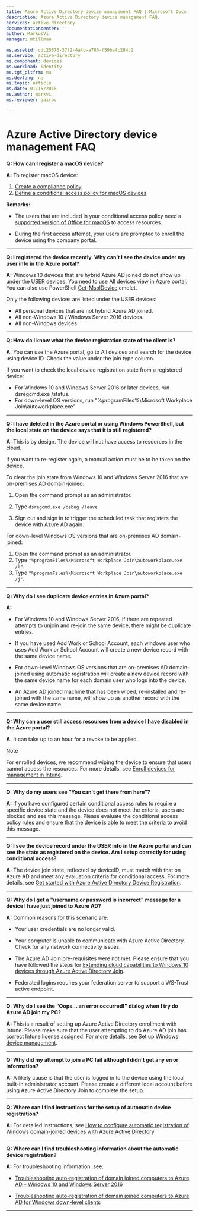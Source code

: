 ```yaml
---
title: Azure Active Directory device management FAQ | Microsoft Docs
description: Azure Active Directory device management FAQ.
services: active-directory
documentationcenter: ''
author: MarkusVi
manager: mtillman

ms.assetid: cdc25576-37f2-4afb-a786-f59ba4c284c2
ms.service: active-directory
ms.component: devices
ms.workload: identity
ms.tgt_pltfrm: na
ms.devlang: na
ms.topic: article
ms.date: 01/15/2018
ms.author: markvi
ms.reviewer: jairoc

---
```

# Azure Active Directory device management FAQ



**Q: How can I register a macOS device?**

**A:** To register macOS device:

1.	[Create a compliance policy](https://docs.microsoft.com/intune/compliance-policy-create-mac-os)
2.	[Define a conditional access policy for macOS devices](active-directory-conditional-access-azure-portal.md) 

**Remarks:**

- The users that are included in your conditional access policy need a [supported version of Office for macOS](active-directory-conditional-access-technical-reference.md#client-apps-condition) to access resources. 

- During the first access attempt, your users are prompted to enroll the device using the company portal.

---

**Q: I registered the device recently. Why can’t I see the device under my user info in the Azure portal?**

**A:** Windows 10 devices that are hybrid Azure AD joined do not show up under the USER devices.
You need to use All devices view in Azure portal. You can also use PowerShell [Get-MsolDevice](/powershell/module/msonline/get-msoldevice?view=azureadps-1.0) cmdlet.

Only the following devices are listed under the USER devices:

- All personal devices that are not hybrid Azure AD joined. 
- All non-Windows 10 / Windows Server 2016 devices.
- All non-Windows devices 

--- 

**Q: How do I know what the device registration state of the client is?**

**A:** You can use the Azure portal, go to All devices and search for the device using device ID. Check the value under the join type column.

If you want to check the local device registration state from a registered device:

- For Windows 10 and Windows Server 2016 or later devices, run dsregcmd.exe /status.
- For down-level OS versions, run "%programFiles%\Microsoft Workplace Join\autoworkplace.exe"

---

**Q: I have deleted in the Azure portal or using Windows PowerShell, but the local state on the device says that it is still registered?**

**A:** This is by design. The device will not have access to resources in the cloud. 

If you want to re-register again, a manual action must be to be taken on the device. 

To clear the join state from Windows 10 and Windows Server 2016 that are on-premises AD domain-joined:

1.	Open the command prompt as an administrator.

2.	Type `dsregcmd.exe /debug /leave`

3.	Sign out and sign in to trigger the scheduled task that registers the device with Azure AD again. 

For down-level Windows OS versions that are on-premises AD domain-joined:

1.	Open the command prompt as an administrator.
2.	Type `"%programFiles%\Microsoft Workplace Join\autoworkplace.exe /l"`.
3.	Type `"%programFiles%\Microsoft Workplace Join\autoworkplace.exe /j"`.

---

**Q: Why do I see duplicate device entries in Azure portal?**

**A:**

-	For Windows 10 and Windows Server 2016, if there are repeated attempts to unjoin and re-join the same device, there might be duplicate entries. 

-	If you have used Add Work or School Account, each windows user who uses Add Work or School Account will create a new device record with the same device name.

-	For down-level Windows OS versions that are on-premises AD domain-joined using automatic registration will create a new device record with the same device name for each domain user who logs into the device. 

-	An Azure AD joined machine that has been wiped, re-installed and re-joined with the same name, will show up as another record with the same device name.

---

**Q: Why can a user still access resources from a device I have disabled in the Azure portal?**

**A:** It can take up to an hour for a revoke to be applied.

>[!Note] 
>For enrolled devices, we recommend wiping the device to ensure that users cannot access the resources. For more details, see [Enroll devices for management in Intune](https://docs.microsoft.com/intune/deploy-use/enroll-devices-in-microsoft-intune). 


---

**Q: Why do my users see “You can’t get there from here”?**

**A:** If you have configured certain conditional access rules to require a specific device state and the device does not meet the criteria, users are blocked and see this message. 
Please evaluate the conditional access policy rules and ensure that the device is able to meet the criteria to avoid this message.

---


**Q: I see the device record under the USER info in the Azure portal and can see the state as registered on the device. Am I setup correctly for using conditional access?**

**A:** The device join state, reflected by deviceID, must match with that on Azure AD and meet any evaluation criteria for conditional access. 
For more details, see [Get started with Azure Active Directory Device Registration](active-directory-device-registration.md).

---

**Q: Why do I get a "username or password is incorrect" message for a device I have just joined to Azure AD?**

**A:** Common reasons for this scenario are:

- Your user credentials are no longer valid.

- Your computer is unable to communicate with Azure Active Directory. Check for any network connectivity issues.

- The Azure AD Join pre-requisites were not met. Please ensure that you have followed the steps for [Extending cloud capabilities to Windows 10 devices through Azure Active Directory Join](active-directory-azureadjoin-overview.md).  

- Federated logins requires your federation server to support a WS-Trust active endpoint. 

---

**Q: Why do I see the “Oops… an error occurred!" dialog when I try do Azure AD join my PC?**

**A:** This is a result of setting up Azure Active Directory enrollment with Intune. Please make sure that the user attempting to do Azure AD join has correct Intune license assigned. For more details, see [Set up Windows device management](https://docs.microsoft.com/intune/deploy-use/set-up-windows-device-management-with-microsoft-intune#azure-active-directory-enrollment).  

---

**Q: Why did my attempt to join a PC fail although I didn't get any error information?**

**A:** A likely cause is that the user is logged in to the device using the local built-in administrator account. 
Please create a different local account before using Azure Active Directory Join to complete the setup. 

---

**Q: Where can I find instructions for the setup of automatic device registration?**

**A:** For detailed instructions, see [How to configure automatic registration of Windows domain-joined devices with Azure Active Directory](active-directory-conditional-access-automatic-device-registration-setup.md)

---

**Q: Where can I find troubleshooting information about the automatic device registration?**

**A:** For troubleshooting information, see:

- [Troubleshooting auto-registration of domain joined computers to Azure AD – Windows 10 and Windows Server 2016](device-management-troubleshoot-hybrid-join-windows-current.md)

- [Troubleshooting auto-registration of domain joined computers to Azure AD for Windows down-level clients](device-management-troubleshoot-hybrid-join-windows-legacy.md)
 
---

